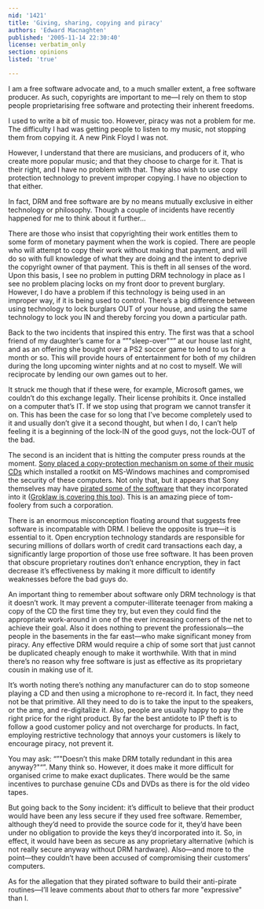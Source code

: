 ```yaml
---
nid: '1421'
title: 'Giving, sharing, copying and piracy'
authors: 'Edward Macnaghten'
published: '2005-11-14 22:30:40'
license: verbatim_only
section: opinions
listed: 'true'

---
```

I am a free software advocate and, to a much smaller extent, a free software producer. As such, copyrights are important to me—I rely on them to stop people proprietarising free software and protecting their inherent freedoms.

I used to write a bit of music too. However, piracy was not a problem for me. The difficulty I had was getting people to listen to my music, not stopping them from copying it. A new Pink Floyd I was not.

However, I understand that there are musicians, and producers of it, who create more popular music; and that they choose to charge for it. That is their right, and I have no problem with that. They also wish to use copy protection technology to prevent improper copying. I have no objection to that either.

In fact, DRM and free software are by no means mutually exclusive in either technology or philosophy.  Though a couple of incidents have recently happened for me to think about it further...

There are those who insist that copyrighting their work entitles them to some form of monetary payment when the work is copied. There are people who will attempt to copy their work without making that payment, and will do so with full knowledge of what they are doing and the intent to deprive the copyright owner of that payment. This is theft in all senses of the word. Upon this basis, I see no problem in putting DRM technology in place as I see no problem placing locks on my front door to prevent burglary. However, I do have a problem if this technology is being used in an improper way, if it is being used to control. There’s a big difference between using technology to lock burglars OUT of your house, and using the same technology to lock you IN and thereby forcing you down a particular path.

Back to the two incidents that inspired this entry. The first was that a school friend of my daughter’s came for a “”"sleep-over"“” at our house last night, and as an offering she bought over a PS2 soccer game to lend to us for a month or so. This will provide hours of entertainment for both of my children during the long upcoming winter nights and at no cost to myself. We will reciprocate by lending our own games out to her.

It struck me though that if these were, for example, Microsoft games, we couldn’t do this exchange legally. Their license prohibits it. Once installed on a computer that’s IT. If we stop using that program we cannot transfer it on. This has been the case for so long that I’ve become completely used to it and usually don’t give it a second thought, but when I do, I can’t help feeling it is a beginning of the lock-IN of the good guys, not the lock-OUT of the bad.

The second is an incident that is hitting the computer press rounds at the moment. [Sony placed a copy-protection mechanism on some of their music CDs](http://www.sysinternals.com/blog/2005/10/sony-rootkits-and-digital-rights.html) which installed a rootkit on MS-Windows machines and compromised the security of these computers. Not only that, but it appears that Sony themselves may have [pirated some of the software](http://dewinter.com/modules.php?name=News&file=article&sid=215.) that they incorporated into it ([Groklaw is covering this too](http://www.groklaw.net/article.php?story=20051029224050493)). This is an amazing piece of tom-foolery from such a corporation.

There is an enormous misconception floating around that suggests free software is incompatable with DRM.  I believe the opposite is true&#X2014;it is essential to it. Open encryption technology standards are responsible for securing millions of dollars worth of credit card transactions each day, a significantly large proportion of those use free software. It has been proven that obscure proprietary routines don’t enhance encryption, they in fact decrease it’s effectiveness by making it more difficult to identify weaknesses before the bad guys do.

An important thing to remember about software only DRM technology is that it doesn’t work. It may prevent a computer-illiterate teenager from making a copy of the CD the first time they try, but even they could find the appropriate work-around in one of the ever increasing corners of the net to achieve their goal. Also it does nothing to prevent the professionals—the people in the basements in the far east—who make significant money from piracy. Any effective DRM would require a chip of some sort that just cannot be duplicated cheaply enough to make it worthwhile. With that in mind there’s no reason why free software is just as effective as its proprietary cousin in making use of it.

It’s worth noting there’s nothing any manufacturer can do to stop someone playing a CD and then using a microphone to re-record it. In fact, they need not be that primitive. All they need to do is to take the input to the speakers, or the amp, and re-digitalize it. Also, people are usually happy to pay the right price for the right product. By far the best antidote to IP theft is to follow a good customer policy and not overcharge for products. In fact, employing restrictive technology that annoys your customers is likely to encourage piracy, not prevent it.

You may ask: “”"Doesn’t this make DRM totally redundant in this area anyway?"“”. Many think so. However, it does make it more difficult for organised crime to make exact duplicates. There would be the same incentives to purchase genuine CDs and DVDs as there is for the old video tapes.

But going back to the Sony incident: it’s difficult to believe that their product would have been any less secure if they used free software. Remember, although they’d need to provide the source code for it, they’d have been under no obligation to provide the keys they’d incorporated into it. So, in effect, it would have been as secure as any proprietary alternative (which is not really secure anyway without DRM hardware). Also—and more to the point—they couldn’t have been accused of compromising their customers’ computers.

As for the allegation that they pirated software to build their anti-pirate routines—I’ll leave comments about _that_ to others far more "expressive" than I.


